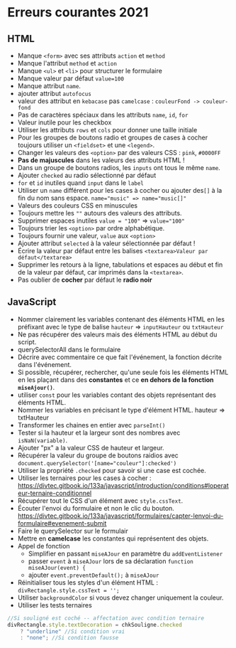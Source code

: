 # Erreurs courantes 2021

## HTML
* Manque `<form>` avec ses attributs `action` et `method`
* Manque l'attribut `method` et `action`
* Manque `<ul>` et `<li>` pour structurer le formulaire
* Manque valeur par défaut `value=100`
* Manque attribut `name`.
* ajouter attribut `autofocus`
* valeur des attribut en `kebacase` pas `camelcase` : `couleurFond -> couleur-fond`
* Pas de caractères spéciaux dans les attributs `name`, `id`, `for`
* Valeur inutile pour les checkbox
* Utiliser les attributs `rows` et `cols` pour donner une taille initiale
* Pour les groupes de boutons radio et groupes de cases à cocher toujours utiliser un `<fieldset>` et une `<legend>`.
* Changer les valeurs des `<option>` par des valeurs CSS : `pink`, `#0000FF`
* **Pas de majuscules** dans les valeurs des attributs HTML !
* Dans un groupe de boutons radios, les `inputs` ont tous le même `name`.
* Ajouter `checked` au radio sélectionné par défaut
* `for` et `id` inutiles quand `input` dans le `label`
* Utiliser un `name` différent pour les cases à cocher ou ajouter des`[]` à la fin du nom sans espace. `name="music" => name="music[]"`
* Valeurs des couleurs CSS en minuscules
* Toujours mettre les `""` autours des valeurs des attributs.
* Supprimer espaces inutiles `value = "100"` => `value="100"`
* Toujours trier les `<option>` par ordre alphabétique.
* Toujours fournir une valeur, `value` aux `<option>`
* Ajouter attribut `selected` à la valeur sélectionnée par défaut !
* Écrire la valeur par défaut entre les balises `<textarea>Valeur par défaut</textarea>`
* Supprimer les retours à la ligne, tabulations et espaces au début et fin de la valeur par défaut, car imprimés dans la `<textarea>`.
* Pas oublier de **cocher** par défaut le **radio noir**

## JavaScript
* Nommer clairement les variables contenant des éléments HTML en les préfixant avec le type de balise
  `hauteur` => `inputHauteur` ou `txtHauteur`
* Ne pas récupérer des valeurs mais des éléments HTML au début du script.
* querySelectorAll dans le formulaire
* Décrire avec commentaire ce que fait l'événement, la fonction décrite dans l'événement.
* Si possible, récupérer, rechercher, qu'une seule fois les éléments
  HTML en les plaçant dans des **constantes**
  et ce **en dehors de la fonction `miseAjour()`**.
* utiliser `const` pour les variables contant des objets représentant des éléments HTML.
* Nommer les variables en précisant le type d'élément HTML. hauteur => txtHauteur
* Transformer les chaines en entier avec `parseInt()`
* Tester si la hauteur et la largeur sont des nombres avec `isNaN(variable)`.
* Ajouter "px" a la valeur CSS de hauteur et largeur.
* Récupérer la valeur du groupe de boutons raidios avec
  `document.querySelector('[name="couleur"]:checked')`
* Utiliser la propriété `.checked` pour savoir si une case est cochée.
* Utiliser les ternaires pour les cases à cocher :
  https://divtec.gitbook.io/133a/javascript/introduction/conditions#loperateur-ternaire-conditionnel
* Récupérer tout le CSS d'un élément avec `style.cssText`.
* Écouter l'envoi du formulaire et non le clic du bouton.
  https://divtec.gitbook.io/133a/javascript/formulaires/capter-lenvoi-du-formulaire#evenement-submit
* Faire le querySelector sur le formulair
* Mettre en **camelcase** les constantes qui représentent des objets. 
* Appel de fonction
  - Simplifier en passant `miseAJour` en paramètre du `addEventListener`
  - passer `event` à `miseAJour` lors de sa déclaration `function miseAJour(event) {`
  - ajouter `event.preventDefault();` à `miseAJour`
* Réinitialiser tous les styles d'un élément HTML : `divRectangle.style.cssText = '';`
* Utiliser `backgroundColor` si vous devez changer uniquement la couleur.
* Utiliser les tests ternaires
```javascript
//Si souligné est coché -- affectation avec condition ternaire
divRectangle.style.textDecoration = chkSouligne.checked
    ? "underline" //Si condition vrai
    : "none"; //Si condition fausse
```
